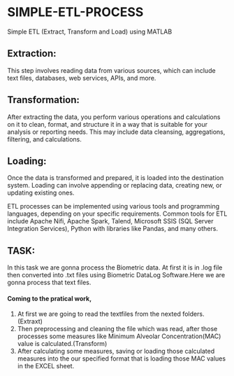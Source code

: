 # SIMPLE-ETL-PROCESS
Simple ETL (Extract, Transform and Load) using MATLAB 

## Extraction:
This step involves reading data from various sources, which can include text files, databases, web services, APIs, and more.

## Transformation: 
After extracting the data, you perform various operations and calculations on it to clean, format, and structure it in a way that is suitable for your analysis or reporting needs. This may include data cleansing, aggregations, filtering, and calculations. 

## Loading:
Once the data is transformed and prepared, it is loaded into the destination system. Loading can involve appending or replacing data, creating new, or updating existing ones.

ETL processes can be implemented using various tools and programming languages, depending on your specific requirements. Common tools for ETL include Apache Nifi, Apache Spark, Talend, Microsoft SSIS (SQL Server Integration Services), Python with libraries like Pandas, and many others.

## TASK:
 In this task we are gonna process the Biometric data. At first it is in .log file then converted into .txt files using Biometric DataLog Software.Here we are gonna process that text files.
 #### Coming to the pratical work, 
 1. At first we are going to read the textfiles from the nexted folders.(Extraxt)
 2. Then preprocessing and cleaning the file which was read, after those processes some measures like Minimum Alveolar Concentration(MAC) value is calculated.(Transform)
 3. After calculating some measures, saving or loading those calculated measures into the our specified format that is loading those MAC values in the EXCEL sheet.
